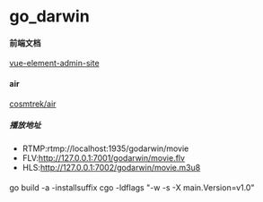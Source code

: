 # go_darwin

#### 前端文档
[vue-element-admin-site](https://panjiachen.github.io/vue-element-admin-site/guide)

#### air
[cosmtrek/air](https://github.com/cosmtrek/air)

##### 播放地址
- RTMP:rtmp://localhost:1935/godarwin/movie
- FLV:http://127.0.0.1:7001/godarwin/movie.flv
- HLS:http://127.0.0.1:7002/godarwin/movie.m3u8

####
go build -a -installsuffix cgo -ldflags "-w -s -X main.Version=v1.0"
